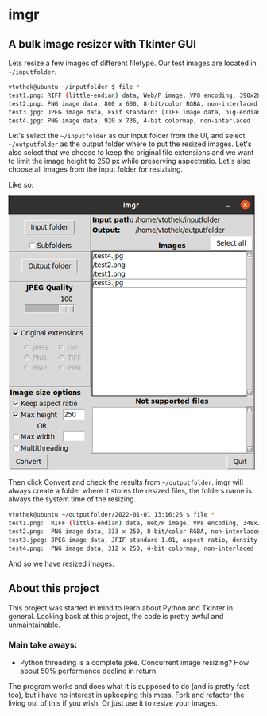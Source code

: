 # imgr
##  A bulk image resizer with Tkinter GUI

Lets resize a few images of different filetype. Our test images are located in `~/inputfolder`.

```bash
vtothek@ubuntu ~/inputfolder $ file *
test1.png: RIFF (little-endian) data, Web/P image, VP8 encoding, 390x280, Scaling: [none]x[none], YUV color, decoders should clamp
test2.png: PNG image data, 800 x 600, 8-bit/color RGBA, non-interlaced
test3.jpg: JPEG image data, Exif standard: [TIFF image data, big-endian, direntries=11, manufacturer=NIKON CORPORATION, model=NIKON D300, orientation=upper-left, xresolution=9236, yresolution=9244, resolutionunit=2, software=Bibble 4.10.1, datetime=2009:05:24 16:32:41, copyright=, GPS-Data], baseline, precision 8, 4304x2860, components 3
test4.jpg: PNG image data, 920 x 736, 4-bit colormap, non-interlaced
```

Let's select the `~/inputfolder` as our input folder from the UI, and select `~/outputfolder` as the output folder where to put the resized images. Let's also select that we choose to keep the original file extensions and we want to limit the image height to 250 px while preserving aspectratio. Let's also choose all images from the input folder for resizising. 

Like so:

![imgr-test-image-1](docs/img/imgr-test-images-1.png)

Then click Convert and check the results from `~/outputfolder`. imgr will always create a folder where it stores the resized files, the folders name is always the system time of the resizing.

```bash
vtothek@ubuntu ~/outputfolder/2022-01-01 13:16:26 $ file *
test1.png:  RIFF (little-endian) data, Web/P image, VP8 encoding, 348x250, Scaling: [none]x[none], YUV color, decoders should clamp
test2.png:  PNG image data, 333 x 250, 8-bit/color RGBA, non-interlaced
test3.jpeg: JPEG image data, JFIF standard 1.01, aspect ratio, density 1x1, segment length 16, baseline, precision 8, 376x250, components 3
test4.png:  PNG image data, 312 x 250, 4-bit colormap, non-interlaced
```

And so we have resized images. 


## About this project
This project was started in mind to learn about Python and Tkinter in general. Looking back at this project, the code is pretty awful and unmaintainable.

### Main take aways:
* Python threading is a complete joke. Concurrent image resizing? How about 50% performance decline in return.

The program works and does what it is supposed to do (and is pretty fast too), but i have no interest in upkeeping this mess. Fork and refactor the living out of this if you wish. Or just use it to resize your images.

